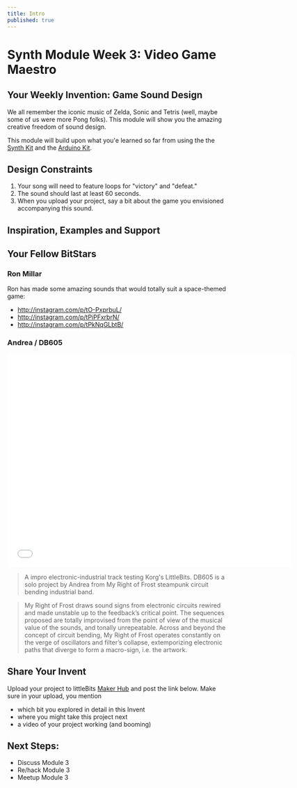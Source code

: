 ```yaml
---
title: Intro
published: true
---
```


# Synth Module Week 3: Video Game Maestro

## Your Weekly Invention: Game Sound Design
We all remember the iconic music of Zelda, Sonic and Tetris (well, maybe some of us were more Pong folks). This module will show you the amazing creative freedom of sound design. 

This module will build upon what you'e learned so far from using the 
the [Synth Kit](http://littlebits.cc/kits/synth-kit) and the [Arduino Kit](http://littlebits.cc/kits/arduino-coding-kit). 

## Design Constraints
1. Your song will need to feature loops for "victory" and "defeat."
2. The sound should last at least 60 seconds. 
3. When you upload your project, say a bit about the game you envisioned accompanying this sound.  

## Inspiration, Examples and Support




## Your Fellow BitStars
### Ron Millar

Ron has made some amazing sounds that would totally suit a space-themed game:

- http://instagram.com/p/tO-PxprbuL/
- http://instagram.com/p/tPiPFxrbrN/
- http://instagram.com/p/tPkNqGLbtB/

### Andrea / DB605

<iframe width="653" height="489" src="//www.youtube.com/embed/zmQyJA3l3c8" frameborder="0" allowfullscreen></iframe>

>A impro electronic-industrial track testing Korg's LittleBits. DB605 is a solo project by Andrea from My Right of Frost steampunk circuit bending industrial band.

> My Right of Frost draws sound signs from electronic circuits rewired and made unstable up to the feedback’s critical point. The sequences proposed are totally improvised from the point of view of the musical value of the sounds, and tonally unrepeatable. Across and beyond the concept of circuit bending, My Right of Frost operates constantly on the verge of oscillators and filter’s collapse, extemporizing electronic paths that diverge to form a macro-sign, i.e. the artwork.

## Share Your Invent 
Upload your project to littleBits [Maker Hub](http://littlebits.cc/projects) and post the link below. Make sure in your upload, you mention
- which bit you explored in detail in this Invent
- where you might take this project next
- a video of your project working (and booming)

## Next Steps:
- Discuss Module 3
- Re/hack Module 3
- Meetup Module 3